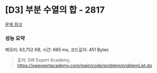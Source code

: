 # [D3] 부분 수열의 합 - 2817 

[문제 링크](https://swexpertacademy.com/main/code/problem/problemDetail.do?contestProbId=AV7IzvG6EksDFAXB) 

### 성능 요약

메모리: 63,752 KB, 시간: 665 ms, 코드길이: 451 Bytes



> 출처: SW Expert Academy, https://swexpertacademy.com/main/code/problem/problemList.do